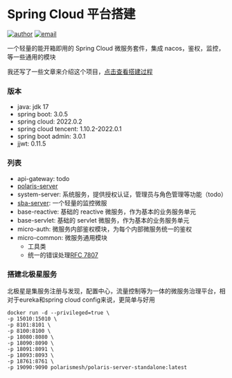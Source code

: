 
# Spring Cloud 平台搭建

[![author](https://img.shields.io/badge/author-mrtt-blue.svg)](https://jiangtj.gitlab.io/me)
[![email](https://img.shields.io/badge/email-jiang.taojie@foxmail.com-blue.svg)](mailto:jiang.taojie@foxmail.com)

一个轻量的能开箱即用的 Spring Cloud 微服务套件，集成 nacos，鉴权，监控，等一些通用的模块

我还写了一些文章来介绍这个项目，[点击查看搭建过程](https://jiangtj.com/tags/Spring-Cloud-%E5%B9%B3%E5%8F%B0%E6%90%AD%E5%BB%BA/)

### 版本
- java: jdk 17
- spring boot: 3.0.5
- spring cloud: 2022.0.2
- spring cloud tencent: 1.10.2-2022.0.1
- spring boot admin: 3.0.1
- jjwt: 0.11.5

### 列表
- api-gateway: todo
- [polaris-server](https://polarismesh.cn/)
- system-server: 系统服务，提供授权认证，管理员与角色管理等功能（todo）
- [sba-server](https://github.com/codecentric/spring-boot-admin): 一个轻量的监控微服
- base-reactive: 基础的 reactive 微服务，作为基本的业务服务单元
- base-servlet: 基础的 servlet 微服务，作为基本的业务服务单元
- micro-auth: 微服务内部鉴权模块，为每个内部微服务统一的鉴权
- micro-common: 微服务通用模块
  - 工具类
  - 统一的错误处理[RFC 7807](https://www.rfc-editor.org/rfc/rfc7807.html)

### 搭建北极星服务

北极星是集服务注册与发现，配置中心，流量控制等为一体的微服务治理平台，相对于eureka和spring cloud config来说，更简单与好用

```shell
docker run -d --privileged=true \
-p 15010:15010 \
-p 8101:8101 \
-p 8100:8100 \
-p 18080:8080 \
-p 18090:8090 \
-p 18091:8091 \
-p 18093:8093 \
-p 18761:8761 \
-p 19090:9090 polarismesh/polaris-server-standalone:latest
```

